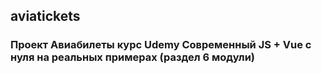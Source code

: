 <h2> aviatickets </h2>
<h3> Проект Авиабилеты курс Udemy Современный JS + Vue c нуля на реальных примерах (раздел 6 модули) </h3>
<a href = 'https://www.udemy.com/course/modern-javascript-from-beginning/'></a>


